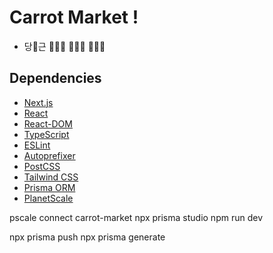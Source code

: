 # Carrot Market !

- 당🥕근 👩🏼‍🌾 🧑🏼‍🌾 👨🏼‍🌾

## Dependencies

- [Next.js](https://nextjs.org/)
- [React](https://reactjs.org/)
- [React-DOM](https://reactjs.org/docs/react-dom.html)
- [TypeScript](https://www.typescriptlang.org/)
- [ESLint](https://eslint.org/)
- [Autoprefixer](https://autoprefixer.github.io/)
- [PostCSS](https://postcss.org/)
- [Tailwind CSS](https://tailwindcss.com/)
- [Prisma ORM](https://www.prisma.io/)
- [PlanetScale](https://planetscale.com/)

pscale connect carrot-market
npx prisma studio
npm run dev

npx prisma push
npx prisma generate